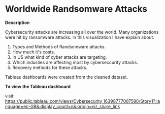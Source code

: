 # Worldwide Randsomware Attacks 

<b> Description </b> <br>

Cybersecurity attacks are increasing all over the world. Many organizations were hit by ransomware attacks. In this visualization I have explain about: <br>
  
  1. Types and Methods of Randsomware attacks.<br>
  2. How much it's costs.<br>
  3. In US what kind of cyber attacks are targeting.<br>
  4. Which industies are affecting most by cyberseccurity attacks.<br>
  5. Recovery methods for these attacks.<br>

Tableau dashboards were created from the cleaned dataset.

<b> To view the Tableau dashboard </b> <br>

visit: https://public.tableau.com/views/Cybersecurity_16398777007580/Story1?:language=en-GB&:display_count=n&:origin=viz_share_link
